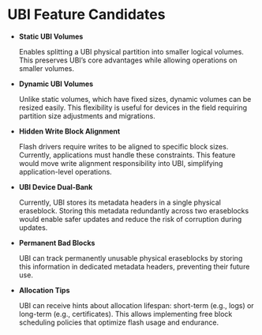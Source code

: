 # UBI Feature Candidates

- **Static UBI Volumes**

  Enables splitting a UBI physical partition into smaller logical volumes. This preserves UBI’s core advantages while allowing operations on smaller volumes.

- **Dynamic UBI Volumes**

  Unlike static volumes, which have fixed sizes, dynamic volumes can be resized easily. This flexibility is useful for devices in the field requiring partition size adjustments and migrations.

- **Hidden Write Block Alignment**

  Flash drivers require writes to be aligned to specific block sizes. Currently, applications must handle these constraints. This feature would move write alignment responsibility into UBI, simplifying application-level operations.

- **UBI Device Dual-Bank**

  Currently, UBI stores its metadata headers in a single physical eraseblock. Storing this metadata redundantly across two eraseblocks would enable safer updates and reduce the risk of corruption during updates.

- **Permanent Bad Blocks**

  UBI can track permanently unusable physical eraseblocks by storing this information in dedicated metadata headers, preventing their future use.

- **Allocation Tips**

  UBI can receive hints about allocation lifespan: short-term (e.g., logs) or long-term (e.g., certificates). This allows implementing free block scheduling policies that optimize flash usage and endurance.
